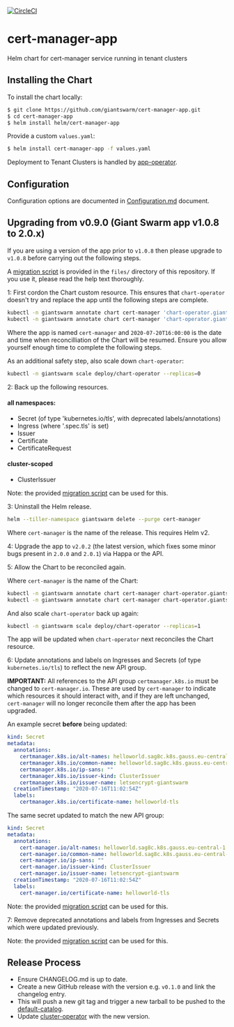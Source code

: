 [![CircleCI](https://circleci.com/gh/giantswarm/cert-manager-app.svg?style=shield)](https://circleci.com/gh/giantswarm/cert-manager-app)

# cert-manager-app
Helm chart for cert-manager service running in tenant clusters

## Installing the Chart

To install the chart locally:

```bash
$ git clone https://github.com/giantswarm/cert-manager-app.git
$ cd cert-manager-app
$ helm install helm/cert-manager-app
```

Provide a custom `values.yaml`:

```bash
$ helm install cert-manager-app -f values.yaml
```

Deployment to Tenant Clusters is handled by [app-operator](https://github.com/giantswarm/app-operator).

## Configuration

Configuration options are documented in [Configuration.md](helm/cert-manager-app/Configuration.md) document.

## Upgrading from v0.9.0 (Giant Swarm app v1.0.8 to 2.0.x)

If you are using a version of the app prior to `v1.0.8` then please upgrade to `v1.0.8` before carrying out the following steps.

A [migration script](files/migrate-v090-to-v200.sh) is provided in the `files/` directory of this repository. If you use it, please read the help text thoroughly.

1: First cordon the Chart custom resource. This ensures that `chart-operator` doesn't try and replace the app until the following steps are complete.

```bash
kubectl -n giantswarm annotate chart cert-manager 'chart-operator.giantswarm.io/cordon-reason'='Update in progress'
kubectl -n giantswarm annotate chart cert-manager 'chart-operator.giantswarm.io/cordon-until'='2020-07-20T16:00:00'
```

Where the app is named `cert-manager` and `2020-07-20T16:00:00` is the date and time when reconcilliation of the Chart will be resumed. Ensure you allow yourself enough time to complete the following steps.

As an additional safety step, also scale down `chart-operator`:

```bash
kubectl -n giantswarm scale deploy/chart-operator --replicas=0
```

2: Back up the following resources.

#### all namespaces:

- Secret (of type 'kubernetes.io/tls', with deprecated labels/annotations)
- Ingress (where '.spec.tls' is set)
- Issuer
- Certificate
- CertificateRequest

#### cluster-scoped

- ClusterIssuer

Note: the provided [migration script](files/migrate-v090-to-v200.sh) can be used for this.

3: Uninstall the Helm release.

```bash
helm --tiller-namespace giantswarm delete --purge cert-manager
```

Where `cert-manager` is the name of the release. This requires Helm v2.

4: Upgrade the app to `v2.0.2` (the latest version, which fixes some minor bugs present in `2.0.0` and `2.0.1`) via Happa or the API.

5: Allow the Chart to be reconciled again.

Where `cert-manager` is the name of the Chart:

```bash
kubectl -n giantswarm annotate chart cert-manager chart-operator.giantswarm.io/cordon-reason-
kubectl -n giantswarm annotate chart cert-manager chart-operator.giantswarm.io/cordon-until-
```

And also scale `chart-operator` back up again:

```bash
kubectl -n giantswarm scale deploy/chart-operator --replicas=1
```

The app will be updated when `chart-operator` next reconciles the Chart resource.

6: Update annotations and labels on Ingresses and Secrets (of type `kubernetes.io/tls`) to reflect the new API group.

**IMPORTANT:** All references to the API group `certmanager.k8s.io` must be changed to `cert-manager.io`. These are used by `cert-manager` to indicate which resources it should interact with, and if they are left unchanged, `cert-manager` will no longer reconcile them after the app has been upgraded.

An example secret **before** being updated:

```yaml
kind: Secret
metadata:
  annotations:
    certmanager.k8s.io/alt-names: helloworld.sag8c.k8s.gauss.eu-central-1.aws.gigantic.io
    certmanager.k8s.io/common-name: helloworld.sag8c.k8s.gauss.eu-central-1.aws.gigantic.io
    certmanager.k8s.io/ip-sans: ""
    certmanager.k8s.io/issuer-kind: ClusterIssuer
    certmanager.k8s.io/issuer-name: letsencrypt-giantswarm
  creationTimestamp: "2020-07-16T11:02:54Z"
  labels:
    certmanager.k8s.io/certificate-name: helloworld-tls
```

The same secret updated to match the new API group:

```yaml
kind: Secret
metadata:
  annotations:
    cert-manager.io/alt-names: helloworld.sag8c.k8s.gauss.eu-central-1.aws.gigantic.io
    cert-manager.io/common-name: helloworld.sag8c.k8s.gauss.eu-central-1.aws.gigantic.io
    cert-manager.io/ip-sans: ""
    cert-manager.io/issuer-kind: ClusterIssuer
    cert-manager.io/issuer-name: letsencrypt-giantswarm
  creationTimestamp: "2020-07-16T11:02:54Z"
  labels:
    cert-manager.io/certificate-name: helloworld-tls
```

Note: the provided [migration script](files/migrate-v090-to-v200.sh) can be used for this.

7: Remove deprecated annotations and labels from Ingresses and Secrets which were updated previously.

Note: the provided [migration script](files/migrate-v090-to-v200.sh) can be used for this.

## Release Process

* Ensure CHANGELOG.md is up to date.
* Create a new GitHub release with the version e.g. `v0.1.0` and link the
changelog entry.
* This will push a new git tag and trigger a new tarball to be pushed to the
[default-catalog].
* Update [cluster-operator] with the new version.

[app-operator]: https://github.com/giantswarm/app-operator
[cluster-operator]: https://github.com/giantswarm/cluster-operator
[default-catalog]: https://github.com/giantswarm/default-catalog
[default-test-catalog]: https://github.com/giantswarm/default-test-catalog
[cert-manager]: https:cert-manager//github.com/kubernetes-incubator/
